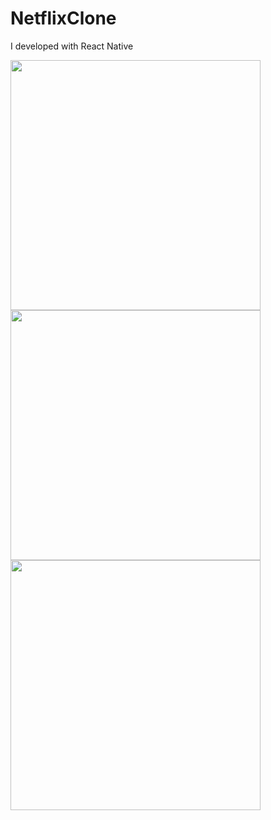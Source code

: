 # NetflixClone
I developed with React Native

<img src="https://firebasestorage.googleapis.com/v0/b/savas-delisi.appspot.com/o/Screenshot_1662749598.png?alt=media&token=01849e20-b0be-4f2f-b553-da19bb21a572" width="400"> <img src="https://firebasestorage.googleapis.com/v0/b/savas-delisi.appspot.com/o/Screenshot_1662750043.png?alt=media&token=26df2597-56ea-41bc-a512-1e3126baee54" width="400"> <img src="https://firebasestorage.googleapis.com/v0/b/savas-delisi.appspot.com/o/Screenshot_1662749619.png?alt=media&token=5b5f5842-ac8c-4796-8c49-28489f35240f" width="400"> 
